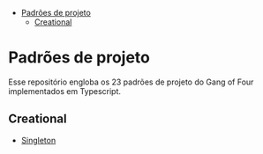 - [Padrões de projeto](#padrões-de-projeto)
  - [Creational](#creational)

# Padrões de projeto

Esse repositório engloba os 23 padrões de projeto do Gang of Four implementados em Typescript.

## Creational

- [Singleton](./src/singleton/)
